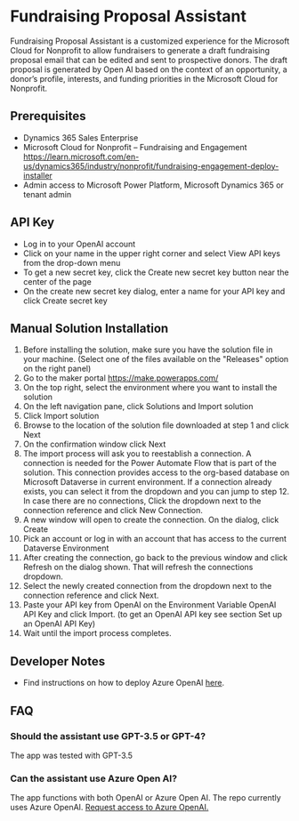 # Fundraising Proposal Assistant

Fundraising Proposal Assistant is a customized experience for the Microsoft Cloud for Nonprofit to allow fundraisers to generate a draft fundraising proposal email that can be edited and sent to prospective donors. The draft proposal is generated by Open AI based on the context of an opportunity, a donor’s profile, interests, and funding priorities in the Microsoft Cloud for Nonprofit.



## Prerequisites

- Dynamics 365 Sales Enterprise
- Microsoft Cloud for Nonprofit – Fundraising and Engagement https://learn.microsoft.com/en-us/dynamics365/industry/nonprofit/fundraising-engagement-deploy-installer
- Admin access to Microsoft Power Platform, Microsoft Dynamics 365 or tenant admin


## API Key

- Log in to your OpenAI account
- Click on your name in the upper right corner and select View API keys from the drop-down menu
- To get a new secret key, click the Create new secret key button near the center of the page
- On the create new secret key dialog, enter a name for your API key and click Create secret key


## Manual Solution Installation

1. Before installing the solution, make sure you have the solution file in your machine. (Select one of the files available on the "Releases" option on the right panel)
2. Go to the maker portal https://make.powerapps.com/
3. On the top right, select the environment where you want to install the solution
4. On the left navigation pane, click Solutions and Import solution
5. Click Import solution
6. Browse to the location of the solution file downloaded at step 1 and click Next
7. On the confirmation window click Next
8. The import process will ask you to reestablish a connection. A connection is needed for the Power Automate Flow that is part of the solution. This connection provides access to the org-based database on Microsoft Dataverse in current environment. If a connection already exists, you can select it from the dropdown and you can jump to step 12. In case there are no connections, Click the dropdown next to the connection reference and click New Connection.
9. A new window will open to create the connection. On the dialog, click Create
10. Pick an account or log in with an account that has access to the current Dataverse Environment
11. After creating the connection, go back to the previous window and click Refresh on the dialog shown. That will refresh the connections dropdown.
12. Select the newly created connection from the dropdown next to the connection reference and click Next.
13. Paste your API key from OpenAI on the Environment Variable OpenAI API Key and click Import. (to get an OpenAI API key see section Set up an OpenAI API Key)
14. Wait until the import process completes.


## Developer Notes

- Find instructions on how to deploy Azure OpenAI [here](https://learn.microsoft.com/en-us/azure/cognitive-services/openai/how-to/create-resource?pivots=web-portal).


## FAQ
### Should the assistant use GPT-3.5 or GPT-4?
The app was tested with GPT-3.5 

### Can the assistant use Azure Open AI?
The app functions with both OpenAI or Azure Open AI. The repo currently uses Azure OpenAI. 
[Request access to Azure OpenAI.](https://customervoice.microsoft.com/Pages/ResponsePage.aspx?id=v4j5cvGGr0GRqy180BHbR7en2Ais5pxKtso_Pz4b1_xUOFA5Qk1UWDRBMjg0WFhPMkIzTzhKQ1dWNyQlQCN0PWcu)


